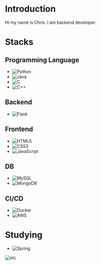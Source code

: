 # Introduction
Hi my name is Chris.
I am backend developer.

# Stacks
  ## Programming Language
  * ![Python](https://img.shields.io/badge/Python-3776AB?style=for-the-badge&logo=python&logoColor=white)
  * ![Java](https://img.shields.io/badge/Java-007396?style=for-the-badge&logo=java&logoColor=white)
  * ![C](https://img.shields.io/badge/C-A8B9CC?style=for-the-badge&logo=c&logoColor=white)
  * ![C++](https://img.shields.io/badge/C++-00599C?style=for-the-badge&logo=c%2B%2B&logoColor=white)
  ## Backend
  *  ![Flask](https://img.shields.io/badge/Flask-000000?style=for-the-badge&logo=flask&logoColor=white)
  ## Frontend
  * ![HTML5](https://img.shields.io/badge/HTML5-E34F26?style=for-the-badge&logo=html5&logoColor=white)
  * ![CSS3](https://img.shields.io/badge/CSS3-1572B6?style=for-the-badge&logo=css3&logoColor=white)
  * ![JavaScript](https://img.shields.io/badge/JavaScript-F7DF1E?style=for-the-badge&logo=javascript&logoColor=black)
  ## DB
  * ![MySQL](https://img.shields.io/badge/MySQL-4479A1?style=for-the-badge&logo=mysql&logoColor=white)
  * ![MongoDB](https://img.shields.io/badge/MongoDB-47A248?style=for-the-badge&logo=mongodb&logoColor=white)
  ## CI/CD
  * ![Docker](https://img.shields.io/badge/Docker-2496ED?style=for-the-badge&logo=docker&logoColor=white)
  * ![AWS](https://img.shields.io/badge/AWS-232F3E?style=for-the-badge&logo=amazon-aws&logoColor=white)

# Studying
  * ![Spring](https://img.shields.io/badge/Spring-6DB33F?style=for-the-badge&logo=spring&logoColor=white)

![etc](https://c4.wallpaperflare.com/wallpaper/13/629/235/anime-studio-ghibli-karigurashi-no-arrietty-house-wallpaper-preview.jpg)

<!--
**kyuris01/kyuris01** is a ✨ _special_ ✨ repository because its `README.md` (this file) appears on your GitHub profile.

Here are some ideas to get you started:

- 🔭 I’m currently working on ...
- 🌱 I’m currently learning ...
- 👯 I’m looking to collaborate on ...
- 🤔 I’m looking for help with ...
- 💬 Ask me about ...
- 📫 How to reach me: ...
- 😄 Pronouns: ...
- ⚡ Fun fact: ...
-->
